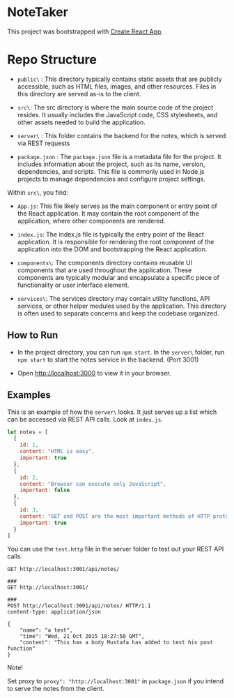 # NoteTaker

This project was bootstrapped with [Create React App](https://github.com/facebook/create-react-app).


# Repo Structure

- `public\` : This directory typically contains static assets that are publicly accessible, such as HTML files, images, and other resources. Files in this directory are served as-is to the client.

- `src\`: The src directory is where the main source code of the project resides. It usually includes the JavaScript code, CSS stylesheets, and other assets needed to build the application.

- `server\` : This folder contains the backend for the notes, which is served via REST requests

- `package.json` : The `package.json` file is a metadata file for the project. It includes information about the project, such as its name, version, dependencies, and scripts. This file is commonly used in Node.js projects to manage dependencies and configure project settings.

Within `src\`, you find:
- `App.js`: This file likely serves as the main component or entry point of the React application. It may contain the root component of the application, where other components are rendered.

- `index.js`: The index.js file is typically the entry point of the React application. It is responsible for rendering the root component of the application into the DOM and bootstrapping the React application.

- `components\`: The components directory contains reusable UI components that are used throughout the application. These components are typically modular and encapsulate a specific piece of functionality or user interface element.

- `services\`: The services directory may contain utility functions, API services, or other helper modules used by the application. This directory is often used to separate concerns and keep the codebase organized.

## How to Run

- In the project directory, you can run `npm start`. In the `server\` folder, run `npm start` to start the notes service in the backend. (Port 3001)

- Open [http://localhost:3000](http://localhost:3000) to view it in your browser.


## Examples

This is an example of how the `server\` looks. It just serves up a list which can be accessed via REST API calls. Look at `index.js`.

```js
let notes = [
  {
    id: 1,
    content: "HTML is easy",
    important: true
  },
  {
    id: 2,
    content: "Browser can execute only JavaScript",
    important: false
  },
  {
    id: 3,
    content: "GET and POST are the most important methods of HTTP protocol",
    important: true
  }
]
```

You can use the `test.http` file in the server folder to test out your REST API calls. 

```http
GET http://localhost:3001/api/notes/

###
GET http://localhost:3001/

###
POST http://localhost:3001/api/notes/ HTTP/1.1
content-type: application/json

{
    "name": "a test",
    "time": "Wed, 21 Oct 2015 18:27:50 GMT",
    "content": "This has a body Mustafa has added to test his post function"
}
```


Note!

Set proxy to `proxy": "http://localhost:3001"` in `package.json` if you intend to serve the notes from the client.